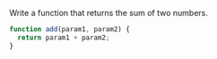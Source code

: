 Write a function that returns the sum of two numbers.

```js
function add(param1, param2) {
  return param1 + param2;
}
```

